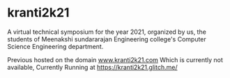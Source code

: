 # kranti2k21
A virtual technical symposium for the year 2021, organized by us, the students of Meenakshi sundararajan Engineering college's Computer Science Engineering department.


Previous hosted on the domain www.kranti2k21.com Which is currently not available,
Currently Running at https://kranti2k21.glitch.me/
